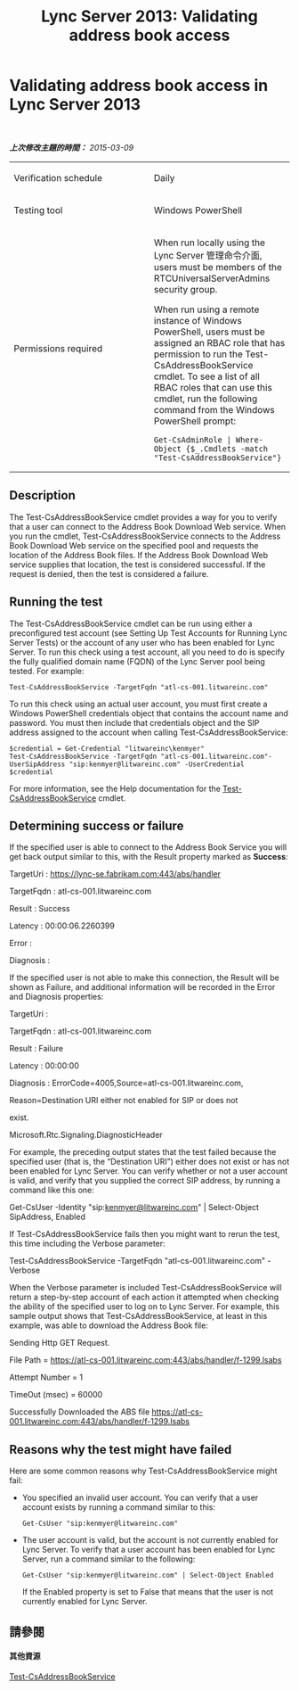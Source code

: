 ﻿---
title: 'Lync Server 2013: Validating address book access'
TOCTitle: Validating address book access
ms:assetid: 630682c6-9262-46c5-9af1-6193db70374b
ms:mtpsurl: https://technet.microsoft.com/zh-tw/library/Dn720916(v=OCS.15)
ms:contentKeyID: 62240021
ms.date: 08/10/2015
mtps_version: v=OCS.15
ms.translationtype: HT
---

# Validating address book access in Lync Server 2013

 

_**上次修改主題的時間：** 2015-03-09_


<table>
<colgroup>
<col style="width: 50%" />
<col style="width: 50%" />
</colgroup>
<tbody>
<tr class="odd">
<td><p>Verification schedule</p></td>
<td><p>Daily</p></td>
</tr>
<tr class="even">
<td><p>Testing tool</p></td>
<td><p>Windows PowerShell</p></td>
</tr>
<tr class="odd">
<td><p>Permissions required</p></td>
<td><p>When run locally using the Lync Server 管理命令介面, users must be members of the RTCUniversalServerAdmins security group.</p>
<p>When run using a remote instance of Windows PowerShell, users must be assigned an RBAC role that has permission to run the Test-CsAddressBookService cmdlet. To see a list of all RBAC roles that can use this cmdlet, run the following command from the Windows PowerShell prompt:</p>
<pre><code>Get-CsAdminRole | Where-Object {$_.Cmdlets -match &quot;Test-CsAddressBookService&quot;}</code></pre></td>
</tr>
</tbody>
</table>


## Description

The Test-CsAddressBookService cmdlet provides a way for you to verify that a user can connect to the Address Book Download Web service. When you run the cmdlet, Test-CsAddressBookService connects to the Address Book Download Web service on the specified pool and requests the location of the Address Book files. If the Address Book Download Web service supplies that location, the test is considered successful. If the request is denied, then the test is considered a failure.

## Running the test

The Test-CsAddressBookService cmdlet can be run using either a preconfigured test account (see Setting Up Test Accounts for Running Lync Server Tests) or the account of any user who has been enabled for Lync Server. To run this check using a test account, all you need to do is specify the fully qualified domain name (FQDN) of the Lync Server pool being tested. For example:

    Test-CsAddressBookService -TargetFqdn "atl-cs-001.litwareinc.com"

To run this check using an actual user account, you must first create a Windows PowerShell credentials object that contains the account name and password. You must then include that credentials object and the SIP address assigned to the account when calling Test-CsAddressBookService:

    $credential = Get-Credential "litwareinc\kenmyer"
    Test-CsAddressBookService -TargetFqdn "atl-cs-001.litwareinc.com"-UserSipAddress "sip:kenmyer@litwareinc.com" -UserCredential $credential

For more information, see the Help documentation for the [Test-CsAddressBookService](test-csaddressbookservice.md) cmdlet.

## Determining success or failure

If the specified user is able to connect to the Address Book Service you will get back output similar to this, with the Result property marked as **Success**:

TargetUri : https://lync-se.fabrikam.com:443/abs/handler

TargetFqdn : atl-cs-001.litwareinc.com

Result : Success

Latency : 00:00:06.2260399

Error :

Diagnosis :

If the specified user is not able to make this connection, the Result will be shown as Failure, and additional information will be recorded in the Error and Diagnosis properties:

TargetUri :

TargetFqdn : atl-cs-001.litwareinc.com

Result : Failure

Latency : 00:00:00

Diagnosis : ErrorCode=4005,Source=atl-cs-001.litwareinc.com,

Reason=Destination URI either not enabled for SIP or does not

exist.

Microsoft.Rtc.Signaling.DiagnosticHeader

For example, the preceding output states that the test failed because the specified user (that is, the “Destination URI”) either does not exist or has not been enabled for Lync Server. You can verify whether or not a user account is valid, and verify that you supplied the correct SIP address, by running a command like this one:

Get-CsUser -Identity "sip:kenmyer@litwareinc.com" | Select-Object SipAddress, Enabled

If Test-CsAddressBookService fails then you might want to rerun the test, this time including the Verbose parameter:

Test-CsAddressBookService -TargetFqdn "atl-cs-001.litwareinc.com" -Verbose

When the Verbose parameter is included Test-CsAddressBookService will return a step-by-step account of each action it attempted when checking the ability of the specified user to log on to Lync Server. For example, this sample output shows that Test-CsAddressBookService, at least in this example, was able to download the Address Book file:

Sending Http GET Request.

File Path = https://atl-cs-001.litwareinc.com:443/abs/handler/f-1299.lsabs

Attempt Number = 1

TimeOut (msec) = 60000

Successfully Downloaded the ABS file https://atl-cs-001.litwareinc.com:443/abs/handler/f-1299.lsabs

## Reasons why the test might have failed

Here are some common reasons why Test-CsAddressBookService might fail:

  - You specified an invalid user account. You can verify that a user account exists by running a command similar to this:
    
        Get-CsUser "sip:kenmyer@litwareinc.com"

  - The user account is valid, but the account is not currently enabled for Lync Server. To verify that a user account has been enabled for Lync Server, run a command similar to the following:
    
        Get-CsUser "sip:kenmyer@litwareinc.com" | Select-Object Enabled
    
    If the Enabled property is set to False that means that the user is not currently enabled for Lync Server.

## 請參閱

#### 其他資源

[Test-CsAddressBookService](test-csaddressbookservice.md)

